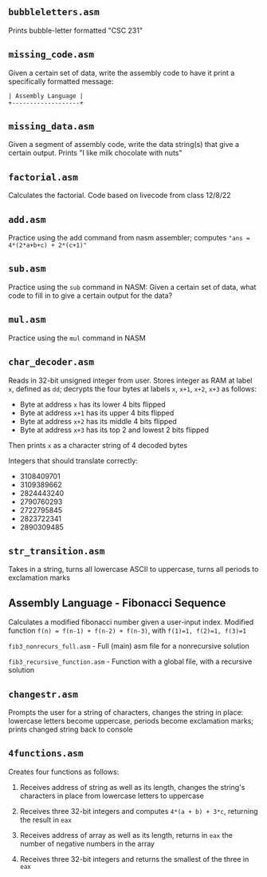 ## `bubbleletters.asm`
Prints bubble-letter formatted "CSC 231"

## `missing_code.asm`
Given a certain set of data, write the assembly code to have it print a specifically formatted message:

```+-------------------+
| Assembly Language |
+-------------------+
```

## `missing_data.asm`
Given a segment of assembly code, write the data string(s) that give a certain output. Prints "I like milk chocolate with nuts"

## `factorial.asm`

Calculates the factorial. Code based on livecode from class 12/8/22

## `add.asm`
Practice using the add command from nasm assembler; computes `"ans = 4*(2*a+b+c) + 2*(c+1)"`

## `sub.asm`

Practice using the `sub` command in NASM: Given a certain set of data, what code to fill in to give a certain output for the data?

## `mul.asm`

Practice using the `mul` command in NASM

## `char_decoder.asm`

Reads in 32-bit unsigned integer from user. Stores integer as RAM at label `x`, defined as `dd`; decrypts the four bytes at labels `x`, `x+1`, `x+2`, `x+3` as follows:

  * Byte at address `x` has its lower 4 bits flipped
  * Byte at address `x+1` has its upper 4 bits flipped
  * Byte at address `x+2` has its middle 4 bits flipped
  * Byte at address `x+3` has its top 2 and lowest 2 bits flipped

Then prints `x` as a character string of 4 decoded bytes

Integers that should translate correctly:
* 3108409701
* 3109389662
* 2824443240
* 2790760293
* 2722795845
* 2823722341
* 2890309485


## `str_transition.asm`

Takes in a string, turns all lowercase ASCII to uppercase, turns all periods to exclamation marks

## Assembly Language - Fibonacci Sequence
Calculates a modified fibonacci number given a user-input index. Modified function `f(n) = f(n-1) + f(n-2) + f(n-3)`, with `f(1)=1, f(2)=1, f(3)=1`

`fib3_nonrecurs_full.asm` - Full (main) asm file for a nonrecursive solution

`fib3_recursive_function.asm` - Function with a global file, with a recursive solution


## `changestr.asm`

Prompts the user for a string of characters, changes the string in place: lowercase letters become uppercase, periods become exclamation marks; prints changed string back to console


## `4functions.asm`

Creates four functions as follows:

  1. Receives address of string as well as its length, changes the string's characters in place from lowercase letters to uppercase
  
  2. Receives three 32-bit integers and computes `4*(a + b) + 3*c`, returning the result in `eax`
  
  3. Receives address of array as well as its length, returns in `eax` the number of negative numbers in the array
  
  4. Receives three 32-bit integers and returns the smallest of the three in `eax`
